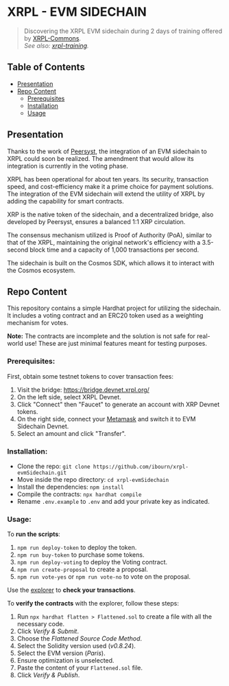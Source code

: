 # XRPL - EVM SIDECHAIN

> Discovering the XRPL EVM sidechain during 2 days of training offered by [XRPL-Commons](https://www.xrpl-commons.org/).  
> _See also: [xrpl-training](https://github.com/ibourn/xrpl-training)._

## Table of Contents

- [Presentation](#presentation)
- [Repo Content](#repo-content)
  - [Prerequisites](#prerequisites)
  - [Installation](#installation)
  - [Usage](#usage)

## Presentation

Thanks to the work of [Peersyst](https://peersyst.com/), the integration of an EVM sidechain to XRPL could soon be realized. The amendment that would allow its integration is currently in the voting phase.

XRPL has been operational for about ten years. Its security, transaction speed, and cost-efficiency make it a prime choice for payment solutions. The integration of the EVM sidechain will extend the utility of XRPL by adding the capability for smart contracts.

XRP is the native token of the sidechain, and a decentralized bridge, also developed by Peersyst, ensures a balanced 1:1 XRP circulation.

The consensus mechanism utilized is Proof of Authority (PoA), similar to that of the XRPL, maintaining the original network's efficiency with a 3.5-second block time and a capacity of 1,000 transactions per second.

The sidechain is built on the Cosmos SDK, which allows it to interact with the Cosmos ecosystem.

## Repo Content

This repository contains a simple Hardhat project for utilizing the sidechain. It includes a voting contract and an ERC20 token used as a weighting mechanism for votes.

**Note:** The contracts are incomplete and the solution is not safe for real-world use! These are just minimal features meant for testing purposes.

### Prerequisites:

First, obtain some testnet tokens to cover transaction fees:

1. Visit the bridge: https://bridge.devnet.xrpl.org/
2. On the left side, select XRPL Devnet.
3. Click "Connect" then "Faucet" to generate an account with XRP Devnet tokens.
4. On the right side, connect your [Metamask](https://metamask.io/) and switch it to EVM Sidechain Devnet.
5. Select an amount and click "Transfer".

### Installation:

- Clone the repo: `git clone https://github.com/ibourn/xrpl-evmSidechain.git`
- Move inside the repo directory: `cd xrpl-evmSidechain`
- Install the dependencies: `npm install`
- Compile the contracts: `npx hardhat compile`
- Rename `.env.example` to `.env` and add your private key as indicated.

### Usage:

To **run the scripts**:

1. `npm run deploy-token` to deploy the token.
2. `npm run buy-token` to purchase some tokens.
3. `npm run deploy-voting` to deploy the Voting contract.
4. `npm run create-proposal` to create a proposal.
5. `npm run vote-yes` or `npm run vote-no` to vote on the proposal.

Use the [explorer](https://evm-sidechain.xrpl.org/) to **check your transactions**.

To **verify the contracts** with the explorer, follow these steps:

1. Run `npx hardhat flatten > Flattened.sol` to create a file with all the necessary code.
2. Click _Verify & Submit_.
3. Choose the _Flattened Source Code Method_.
4. Select the Solidity version used (_v0.8.24_).
5. Select the EVM version (_Paris_).
6. Ensure optimization is unselected.
7. Paste the content of your `Flattened.sol` file.
8. Click _Verify & Publish_.
